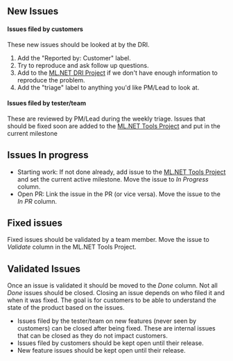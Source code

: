 ## New Issues

#### Issues filed by customers 
These new issues should be looked at by the DRI.
1. Add the "Reported by: Customer" label. 
2. Try to reproduce and ask follow up questions.
3. Add to the [ML.NET DRI Project](https://github.com/orgs/dotnet/projects) if we don't have enough information to reproduce the problem.
4. Add the "triage" label to anything you'd like PM/Lead to look at. 

#### Issues filed by tester/team
These are reviewed by PM/Lead during the weekly triage. Issues that should be fixed soon are added to the [ML.NET Tools Project](https://github.com/orgs/dotnet/projects/107/views/1) and put in the current milestone

## Issues In progress
- Starting work: If not done already, add issue to the [ML.NET Tools Project](https://github.com/orgs/dotnet/projects/107/views/1) and set the current active milestone. Move the issue to _In Progress_ column. 
- Open PR: Link the issue in the PR (or vice versa). Move the issue to the _In PR_ column. 

## Fixed issues
Fixed issues should be validated by a team member. Move the issue to _Validate_ column in the ML.NET Tools Project. 

## Validated Issues 
Once an issue is validated it should be moved to the _Done_ column. Not all _Done_ issues should be closed. Closing an issue depends on who filed it and when it was fixed. The goal is for customers to be able to understand the state of the product based on the issues.
- Issues filed by the tester/team on new features (never seen by customers) can be closed after being fixed. These are internal issues that can be closed as they do not impact customers. 
- Issues filed by customers should be kept open until their release. 
- New feature issues should be kept open until their release. 

